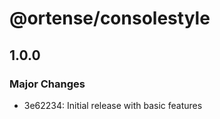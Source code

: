 # @ortense/consolestyle

## 1.0.0

### Major Changes

- 3e62234: Initial release with basic features
